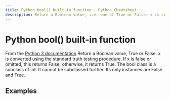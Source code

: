 ```yaml
---
title: Python bool() built-in function - Python Cheatsheet
description: Return a Boolean value, i.e. one of True or False. x is converted using the standard truth testing procedure. If x is false or omitted, this returns False; otherwise, it returns True. The bool class is a subclass of int. It cannot be subclassed further. Its only instances are False and True.
---
```


# Python bool() built-in function

<base-disclaimer>
  <base-disclaimer-title>
    From the <a target="_blank" href="https://docs.python.org/3/library/functions.html#bool">Python 3 documentation</a>
  </base-disclaimer-title>
  <base-disclaimer-content>
    Return a Boolean value, True or False. x is converted using the standard truth testing procedure. If x is false or omitted, this returns False; otherwise, it returns True. The bool class is a subclass of int. It cannot be subclassed further. Its only instances are False and True.
  </base-disclaimer-content>
</base-disclaimer>

## Examples

<!-- remove this tag to start editing this page -->
<empty-section />
<!-- remove this tag to start editing this page -->
